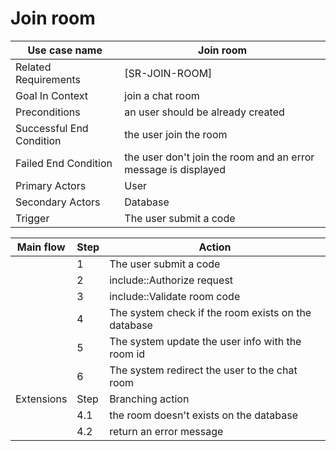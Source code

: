 # Join room

| Use case name            | Join room                                                      |
| ------------------------ | -------------------------------------------------------------- |
| Related Requirements     | [SR-JOIN-ROOM]                                                 |
| Goal In Context          | join a chat room                                               |
| Preconditions            | an user should be already created                              |
| Successful End Condition | the user join the room                                         |
| Failed End Condition     | the user don't join the room and an error message is displayed |
| Primary Actors           | User                                                           |
| Secondary Actors         | Database                                                       |
| Trigger                  | The user submit a code                                         |

| Main flow  | Step | Action                                              |
| ---------- | ---- | --------------------------------------------------- |
|            | 1    | The user submit a code                              |
|            | 2    | include::Authorize request                          |
|            | 3    | include::Validate room code                         |
|            | 4    | The system check if the room exists on the database |
|            | 5    | The system update the user info with the room id    |
|            | 6    | The system redirect the user to the chat room       |
| Extensions | Step | Branching action                                    |
|            | 4.1  | the room doesn't exists on the database             |
|            | 4.2  | return an error message                             |
